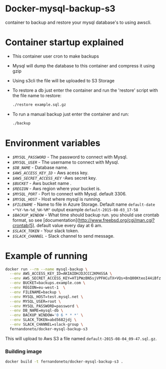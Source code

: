# Docker-mysql-backup-s3

container to backup and restore your mysql database's to using awscli.

# Container startup explained

* This container user cron to make backups
* Mysql will dump the database to this container and compress it using gzip
* Using s3cli the file will be uploaded to S3 Storage
* To restore a db just enter the container and run the 'restore' script with the file name to restore:

  ```bash
  ./restore example.sql.gz
  ```

* To run a manual backup just enter the container and run:

  ```bash
  ./backup
  ```

# Environment variables

- _`$MYSQL_PASSWORD`_ - The password to connect with Mysql.
- _`$MYSQL_USER`_ - The username to connect with Mysql.
- _`$DB_NAME`_ - Database name.
- _`$AWS_ACCESS_KEY_ID`_ - Aws acess key.
- _`$AWS_SECRET_ACCESS_KEY`_ -Aws secret key.
- _`$BUCKET`_ - Aws bucket name .
- _`$REGION`_ - Aws region where your bucket is.
- _`$MYSQL_PORT`_ - Port to connect with Mysql. default 3306.
- _`$MYSQL_HOST`_ - Host where mysql is running.
- _`$FILENAME`_ - Name to file in Azure Storage. Default name `default-date +"%Y-%m-%d_%H-%M"` output example `default-2015-08-03_17-58`
- _`$BACKUP_WINDOW`_ - What time should backup run. you should use crontab format, so see [documentation](http://www.freebsd.org/cgi/man.cgi?crontab(5). default value every day at 6 am.
- _`$SLACK_TOKEN`_ - Your slack token.
- _`$SLACK_CHANNEL`_ - Slack channel to send message.

# Example of running

```bash
docker run --rm --name mysql-backup \
  --env AWS_ACCESS_KEY_ID=AKIAIDHJDJCCC2KM4SSA \
  --env AWS_SECRET_ACCESS_KEY=HT1PWzBN5sjVPFHCuTX+VQs+8nQ00KteoI44iBfz \
  --env BUCKET=backups.example.com \
  --env REGION=eu-west-1  \
  --env FILENAME=backup \
  --env MYSQL_HOST=test.mysql.net \
  --env MYSQL_USER=root \
  --env MYSQL_PASSWORD=password \
  --env DB_NAME=mysql-db \
  --env BACKUP_WINDOW='0 6 * * *' \
  --env SLACK_TOKEN=abd5682jdj \
  --env SLACK_CHANNEL=slack-group \  
  fernandoneto/docker-mysql-backup-s3

```

This will upload to Aws S3 a file named `default-2015-08-04_09-47.sql.gz`.

### Building image

```bash
docker build -t fernandoneto/docker-mysql-backup-s3 .
```
